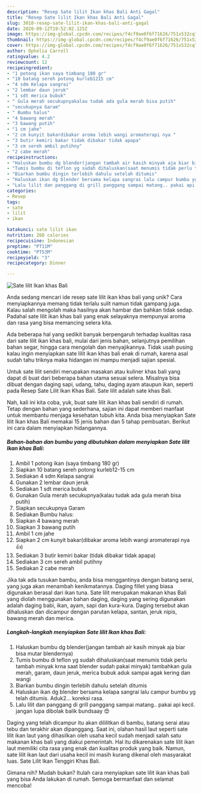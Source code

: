 ```yaml
---
description: "Resep Sate lilit Ikan khas Bali Anti Gagal"
title: "Resep Sate lilit Ikan khas Bali Anti Gagal"
slug: 3010-resep-sate-lilit-ikan-khas-bali-anti-gagal
date: 2020-09-12T19:52:02.125Z
image: https://img-global.cpcdn.com/recipes/f4cf9ae0f6f71626/751x532cq70/sate-lilit-ikan-khas-bali-foto-resep-utama.jpg
thumbnail: https://img-global.cpcdn.com/recipes/f4cf9ae0f6f71626/751x532cq70/sate-lilit-ikan-khas-bali-foto-resep-utama.jpg
cover: https://img-global.cpcdn.com/recipes/f4cf9ae0f6f71626/751x532cq70/sate-lilit-ikan-khas-bali-foto-resep-utama.jpg
author: Ophelia Carroll
ratingvalue: 4.2
reviewcount: 12
recipeingredient:
- "1 potong ikan saya timbang 180 gr"
- "10 batang sereh potong kurleb1215 cm"
- "4 sdm Kelapa sangrai"
- "2 lembar daun jeruk"
- "1 sdt merica bubuk"
- " Gula merah secukupnyakalau tudak ada gula merah bisa putih"
- "secukupnya Garam"
- " Bumbu halus"
- "4 bawang merah"
- "3 bawang putih"
- "1 cm jahe"
- "2 cm kunyit bakardibakar aroma lebih wangi aromaterapi nya "
- "3 butir kemiri bakar tidak dibakar tidak apapa"
- "3 cm sereh ambil putihny"
- "2 cabe merah"
recipeinstructions:
- "Haluskan bumbu dg blender(jangan tambah air kasih minyak aja biar bisa mutar blendernya)"
- "Tumis bumbu di teflon yg sudah dihaluskan(saat menumis tidak perlu tambah minyak krna saat blender sudah pakai minyak) tambahkan gula merah, garam, daun jeruk, merica bubuk aduk sampai agak kering dan wangi"
- "Biarkan bumbu dingin terlebih dahulu setelah ditumis"
- "Haluskan ikan dg blender bersama kelapa sangrai lalu campur bumbu yg telah ditumis. Aduk2... koreksi rasa."
- "Lalu lilit dan panggang di grill panggang sampai matang.. pakai api kecil. jangan lupa dibolak balik bundsaay 😍"
categories:
- Resep
tags:
- sate
- lilit
- ikan

katakunci: sate lilit ikan 
nutrition: 268 calories
recipecuisine: Indonesian
preptime: "PT11M"
cooktime: "PT53M"
recipeyield: "3"
recipecategory: Dinner

---
```



![Sate lilit Ikan khas Bali](https://img-global.cpcdn.com/recipes/f4cf9ae0f6f71626/751x532cq70/sate-lilit-ikan-khas-bali-foto-resep-utama.jpg)

Anda sedang mencari ide resep sate lilit ikan khas bali yang unik? Cara menyiapkannya memang tidak terlalu sulit namun tidak gampang juga. Kalau salah mengolah maka hasilnya akan hambar dan bahkan tidak sedap. Padahal sate lilit ikan khas bali yang enak selayaknya mempunyai aroma dan rasa yang bisa memancing selera kita.

Ada beberapa hal yang sedikit banyak berpengaruh terhadap kualitas rasa dari sate lilit ikan khas bali, mulai dari jenis bahan, selanjutnya pemilihan bahan segar, hingga cara mengolah dan menyajikannya. Tidak usah pusing kalau ingin menyiapkan sate lilit ikan khas bali enak di rumah, karena asal sudah tahu triknya maka hidangan ini mampu menjadi sajian spesial.

Untuk sate lilit sendiri merupakan masakan atau kuliner khas bali yang dapat di buat dari beberapa bahan utama sesuai selera. Misalnya bisa dibuat dengan daging sapi, udang, tahu, daging ayam ataupun ikan, seperti pada Resep Sate Lilit Ikan Khas Bali. Sate lilit adalah sate khas Bali.


Nah, kali ini kita coba, yuk, buat sate lilit ikan khas bali sendiri di rumah. Tetap dengan bahan yang sederhana, sajian ini dapat memberi manfaat untuk membantu menjaga kesehatan tubuh kita. Anda bisa menyiapkan Sate lilit Ikan khas Bali memakai 15 jenis bahan dan 5 tahap pembuatan. Berikut ini cara dalam menyiapkan hidangannya.

<!--inarticleads1-->

##### Bahan-bahan dan bumbu yang dibutuhkan dalam menyiapkan Sate lilit Ikan khas Bali:

1. Ambil 1 potong ikan (saya timbang 180 gr)
1. Siapkan 10 batang sereh potong kurleb12-15 cm
1. Sediakan 4 sdm Kelapa sangrai
1. Gunakan 2 lembar daun jeruk
1. Sediakan 1 sdt merica bubuk
1. Gunakan  Gula merah secukupnya(kalau tudak ada gula merah bisa putih)
1. Siapkan secukupnya Garam
1. Sediakan  Bumbu halus:
1. Siapkan 4 bawang merah
1. Siapkan 3 bawang putih
1. Ambil 1 cm jahe
1. Siapkan 2 cm kunyit bakar(dibakar aroma lebih wangi aromaterapi nya 👍)
1. Sediakan 3 butir kemiri bakar (tidak dibakar tidak apapa)
1. Sediakan 3 cm sereh ambil putihny
1. Sediakan 2 cabe merah


Jika tak ada tusukan bambu, anda bisa menggantinya dengan batang serai, yang juga akan menambah kenikmatannya. Daging fillet yang biasa digunakan berasal dari ikan tuna. Sate lilit merupakan makanan khas Bali yang diolah menggunakan bahan daging, daging yang sering digunakan adalah daging babi, ikan, ayam, sapi dan kura-kura. Daging tersebut akan dihaluskan dan dicampur dengan parutan kelapa, santan, jeruk nipis, bawang merah dan merica. 

<!--inarticleads2-->

##### Langkah-langkah menyiapkan Sate lilit Ikan khas Bali:

1. Haluskan bumbu dg blender(jangan tambah air kasih minyak aja biar bisa mutar blendernya)
1. Tumis bumbu di teflon yg sudah dihaluskan(saat menumis tidak perlu tambah minyak krna saat blender sudah pakai minyak) tambahkan gula merah, garam, daun jeruk, merica bubuk aduk sampai agak kering dan wangi
1. Biarkan bumbu dingin terlebih dahulu setelah ditumis
1. Haluskan ikan dg blender bersama kelapa sangrai lalu campur bumbu yg telah ditumis. Aduk2... koreksi rasa.
1. Lalu lilit dan panggang di grill panggang sampai matang.. pakai api kecil. jangan lupa dibolak balik bundsaay 😍


Daging yang telah dicampur itu akan dililitkan di bambu, batang serai atau tebu dan terakhir akan dipanggang. Saat ini, olahan hasil laut seperti sate lilit ikan laut yang dihasilkan oleh usaha kecil sudah menjadi salah satu makanan khas bali yang diakui pemerintah. Hal itu dikarenakan sate lilit ikan laut memiliki cita rasa yang enak dan kualitas produk yang baik. Namun, sate lilit ikan laut dari usaha kecil ini masih kurang dikenal oleh masyarakat luas. Sate Lilit Ikan Tenggiri Khas Bali. 

Gimana nih? Mudah bukan? Itulah cara menyiapkan sate lilit ikan khas bali yang bisa Anda lakukan di rumah. Semoga bermanfaat dan selamat mencoba!
